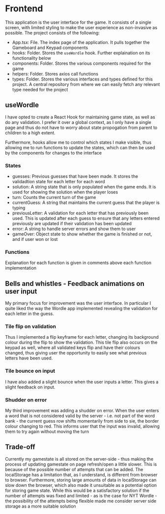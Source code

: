 # Frontend
This application is the user interface for the game. It consists of a single screen, with limited styling to make the user experience as non-invasive as possible. The project consists of the following:

- App.tsx: File. The index page of the application. It pulls together the Gameboard and Keypad components
- hooks: Folder. Stores the `useWordle` hook. Further explaination on its functionality below
- components: Folder. Stores the various components required for the game
- helpers: Folder. Stores axios call functions
- types: Folder. Stores the various interfaces and types defined for this project. A central repository from where we can easily fetch any relevant type needed for the project

## useWordle
I have opted to create a React Hook for maintaining game state, as well as do any validation. I prefer it over a global context, as I only have a single page and thus do not have to worry about state propogation from parent to children to a high extent. 

Furthermore, hooks allow me to control which states I make visible, thus allowing me to run functions to update the states, which can then be used by the components for changes to the interface

### States
- guesses: Previous guesses that have been made. It stores the validadtion state for each letter for each word
- solution: A string state that is only populated when the game ends. It is used for showing the solution when the player loses
- turn: Counts the current turn of the game
- currentGuess: A string that maintains the current guess that the player is typing
- previousLetter: A validation for each letter that has previously been used. This is updated after each guess to ensure that any letters entered previously are updated if their validation has been updated
- error: A string to handle server errors and show them to user
- gameOver: Object state to show whether the game is finished or not, and if user won or lost

### Functions
Explanation for each function is given in comments above each function implementation

## Bells and whistles - Feedback animations on user input
My primary focus for improvement was the user interface. In particular I quite liked the way the Wordle app implemented revealing the validation for each letter in the guess.

### Tile flip on validation
Thus I implemented a flip keyframe for each letter, changing its background colour during the flip to show the validation. This tile flip also occurs on the keypad as well, where all validated keys flip and have their colours changed, thus giving user the opportunity to easily see what previous letters have been used.

### Tile bounce on input
I have also added a slight bounce when the user inputs a letter. This gives a slight feedback on input.

### Shudder on error
My third improvement was adding a shudder on error. When the user enters a word that is not considered valid by the server - i.e. not part of the word bank - the current guess row shifts momentarily from side to sie, the border colour changing to red. This informs user that the input was invalid, allowing them to try again without moving the turn

## Trade-off

Currently my gamestate is all stored on the server-side - thus making the process of updating gamestate on page refresh/open a little slower. This is because of the possible number of attempts that can be added. The localStorage has a limitation that, as I understand, is different from browser to browser. Furthermore, storing large amounts of data in localStorage can slow down the browser, which also made it unsuitable as a potential option for storing game state. While this would be a satisfactory solution if the number of attempts was fixed and limited - as is the case for NYT Wordle - the possibility of the attempts being flexible made me consider server side storage as a more suitable solution 